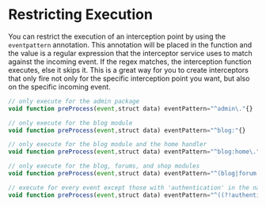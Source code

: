 # Restricting Execution

You can restrict the execution of an interception point by using the `eventpattern` annotation. This annotation will be placed in the function and the value is a regular expression that the interceptor service uses to match against the incoming event. If the regex matches, the interception function executes, else it skips it. This is a great way for you to create interceptors that only fire not only for the specific interception point you want, but also on the specific incoming event.

```javascript
// only execute for the admin package
void function preProcess(event,struct data) eventPattern="^admin\."{}

// only execute for the blog module
void function preProcess(event,struct data) eventPattern="^blog:"{}

// only execute for the blog module and the home handler
void function preProcess(event,struct data) eventPattern="^blog:home\."{}

// only execute for the blog, forums, and shop modules
void function preProcess(event,struct data) eventPattern="^(blog|forum|shop):"{}

// execute for every event except those with 'authentication' in the name
void function preProcess(event,struct data) eventPattern="^((?!authentication).)*$"{}
```
